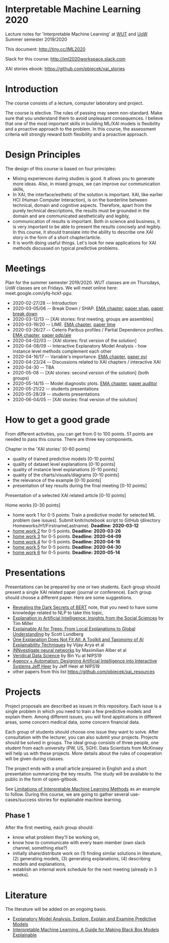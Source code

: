 # Interpretable Machine Learning 2020

Lecture notes for 'Interpretable Machine Learning' at [WUT](https://usosweb.usos.pw.edu.pl/kontroler.php?_action=katalog2/przedmioty/pokazPrzedmiot&kod=1120-IN000-MSP-0501) and [UoW](https://usosweb.uw.edu.pl/kontroler.php?_action=katalog2/przedmioty/pokazPrzedmiot&kod=1000-1M18WUM). Summer semester 2019/2020

This document: http://tiny.cc/IML2020

Slack for this course: http://iml2020workspace.slack.com

XAI stories ebook: https://github.com/pbiecek/xai_stories

# Introduction

The course consists of a lecture, computer laboratory and project.

The course is elective. The rules of passing may seem non-standard. Make sure that you understand them to avoid unpleasant consequences.
I believe that one of the most important skills in building ML/XAI models is flexibility and a proactive approach to the problem. In this course, the assessment criteria will strongly reward both flexibility and a proactive approach.

# Design Principles

The design of this course is based on four principles:

- Mixing experiences during studies is good. It allows you to generate more ideas. Also, in mixed groups, we can improve our communication skills,
- In XAI, the interface/esthetic of the solution is important. XAI, like earlier HCI (Human Computer Interaction), is on the borderline between technical, domain and cognitive aspects. Therefore, apart from the purely technical descriptions, the results must be grounded in the domain and are communicated aesthetically and legibly, 
- communication of results is important. Both in science and business, it is very important to be able to present the results concisely and legibly. In this course, it should translate into the ability to describe one XAI story in the form of a short chapter/article.
- It is worth doing useful things. Let's look for new applications for XAI methods discussed on typical predictive problems.


# Meetings

Plan for the summer semester 2019/2020. WUT classes are on Thursdays, UoW classes are on Fridays. We will meet online here: meet.google.com/yfq-hckf-pgu.


* 2020-02-27/28 -- Introduction
* 2020-03-05/06 -- Break Down / SHAP. [EMA chapter](https://pbiecek.github.io/ema/breakDown.html), [paper shap](http://papers.nips.cc/paper/7062-a-unified-approach-to-interpreting-model-predictions), [paper break down](https://arxiv.org/abs/1903.11420)
* 2020-03-12/13 -- [XAI stories: first meeting, groups are assembles]
* 2020-03-19/20 -- LIME. [EMA chapter](https://pbiecek.github.io/ema/LIME.html), [paper lime](https://arxiv.org/abs/1602.04938)
* 2020-03-26/27 -- Ceteris Paribus profiles / Partial Dependence profiles. [EMA chapter](https://pbiecek.github.io/ema/partialDependenceProfiles.html), [paper pdp/ale](https://cran.r-project.org/web/packages/ALEPlot/vignettes/AccumulatedLocalEffectPlot.pdf)
* 2020-04-02/03 -- [XAI stories: first version of the solution]
* 2020-04-08/09 --  Interactive Explanatory Model Analysis - how instance level methods complement each other
* 2020-04-16/17 -- Variable's importance. [EMA chapter](https://pbiecek.github.io/ema/featureImportance.html), [paper pvi](https://arxiv.org/abs/1801.01489)
* 2020-04-23/24 -- Discussions related to XAI chapters / interactive XAI
* 2020-04-30 --  TBA
* 2020-05-08 --  [XAI stories: second version of the solution] (both groups)
* 2020-05-14/15 -- Model diagnostic plots. [EMA chapter](https://pbiecek.github.io/ema/residualDiagnostic.html), [paper auditor](https://arxiv.org/abs/1809.07763)
* 2020-05-21/22 -- students presentations
* 2020-05-28/29 -- students presentations
* 2020-06-04/05 -- [XAI stories: final version of the solution]

# How to get a good grade

From different activities, you can get from 0 to 100 points. 51 points are needed to pass this course.
There are three key components.

Chapter in the 'XAI stories' [0-60 points]
 - quality of trained predictive models [0-10 points]
 - quality of dataset level explanations [0-10 points]
 - quality of instance level explanations [0-10 points]
 - quality of the charts/visuals/diagrams [0-10 points]
 - the relevance of the example [0-10 points]
 - presentation of key results during the final meeting [0-10 points]

Presentation of a selected XAI related article [0-10 points]

Home works [0-30 points]
 - home work 1 for 0-5 points: Train a predictive model for selected ML problem (see issues). Submit knitr/notebook script to GitHub (directory Homeworks/H1/FirstnameLastname). **Deadline: 2020-03-12**
 - [home work 2](https://github.com/pbiecek/InterpretableMachineLearning2020/blob/master/Homeworks/H2/README.md) for 0-5 points. **Deadline: 2020-03-26**
 - [home work 3](https://github.com/pbiecek/InterpretableMachineLearning2020/blob/master/Homeworks/H3/README.md) for 0-5 points. **Deadline: 2020-04-09**
 - [home work 4](https://github.com/pbiecek/InterpretableMachineLearning2020/blob/master/Homeworks/H4/README.md) for 0-5 points. **Deadline: 2020-04-16**
 - [home work 5](https://github.com/pbiecek/InterpretableMachineLearning2020/blob/master/Homeworks/H5/README.md) for 0-5 points. **Deadline: 2020-04-30**
 - [home work 6](https://github.com/pbiecek/InterpretableMachineLearning2020/blob/master/Homeworks/H6/README.md) for 0-5 points. **Deadline: 2020-05-14**


# Presentations

Presentations can be prepared by one or two students. Each group should present a single XAI related paper (journal or conference). Each group should choose a different paper. Here are some suggestions.

* [Revealing the Dark Secrets of BERT](https://arxiv.org/abs/1908.08593) note, that you need to have some knowledge related to NLP to take this topic,
* [Explanation in Artificial Intelligence: Insights from the Social Sciences](https://arxiv.org/pdf/1706.07269.pdf) by Tim Miller
* [Explainable AI for Trees: From Local Explanations to Global Understanding](https://arxiv.org/abs/1905.04610) by Scott Lundberg
* [One Explanation Does Not Fit All: A Toolkit and Taxonomy of AI Explainability Techniques](https://arxiv.org/abs/1909.03012) by Vijay Arya et al
* [iNNvestigate neural networks](https://arxiv.org/abs/1808.04260) by Maximilian Alber et al
* [Veridical Data Science](https://slideslive.com/38921720/veridical-data-science) by Bin Yu at NIPS19
* [Agency + Automation: Designing Artificial Intelligence into Interactive Systems
Jeff Heer](https://slideslive.com/38921798/agency-automation-designing-artificial-intelligence-into-interactive-systems) by Jeff Heer at NIPS19
* other papers from this list https://github.com/pbiecek/xai_resources



# Projects

Project proposals are described as issues in this repository. Each issue is a single problem in which you need to train a few predictive models and explain them. Among different issues, you will fond applications in different areas, some concern medical data, some concern financial data. 

Each group of students should choose one issue they want to solve. After consultation with the lecturer, you can also submit your projects.
Projects should be solved in groups. The ideal group consists of three people, one student from each university (PW, US, SGH).
Data Scientists from McKinsey will help us with these projects. More details about the rules of cooperation will be given during classes.

The project ends with a small article prepared in English and a short presentation summarizing the key results. The study will be available to the public in the form of open-gitbook. 

See [Limitations of Interpretable Machine Learning Methods](https://compstat-lmu.github.io/iml_methods_limitations/) as an example to follow. During this course, we are going to gather several use-cases/success stories for explainable machine learning.

## Phase 1

After the first meeting, each group should:

- know what problem they'll be working on,
- know how to communicate with every team member (own slack channel, something else?)
- initially share/distribute work on (1) finding similar solutions in literature, (2) generating models, (3) generating explanations, (4) describing models and explanations, 
- establish an internal work schedule for the next meeting (already in 3 weeks).


# Literature

The literature will be added on an ongoing basis. 

* [Explanatory Model Analysis. Explore, Explain and Examine Predictive Models](https://pbiecek.github.io/ema/)
* [Interpretable Machine Learning. A Guide for Making Black Box Models Explainable](https://christophm.github.io/interpretable-ml-book/)
